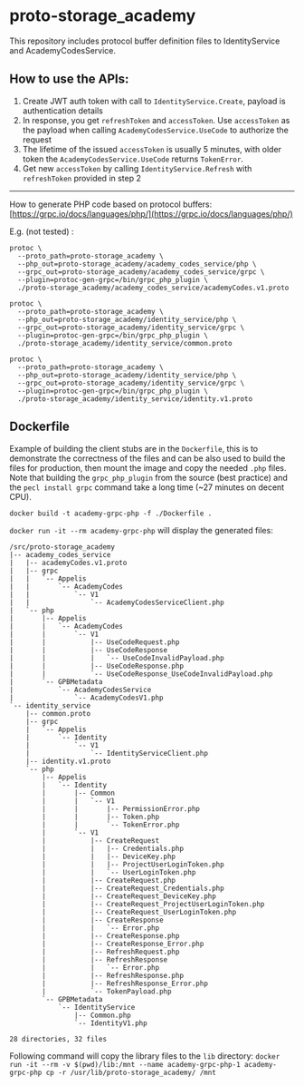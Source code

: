 # proto-storage_academy

This repository includes protocol buffer definition files to IdentityService and AcademyCodesService.

## How to use the APIs:
1. Create JWT auth token with call to `IdentityService.Create`, payload is authentication details
2. In response, you get `refreshToken` and `accessToken`. Use `accessToken` as the payload when calling `AcademyCodesService.UseCode` to authorize the request
3. The lifetime of the issued `accessToken` is usually 5 minutes, with older token the `AcademyCodesService.UseCode` returns `TokenError`.
4. Get new `accessToken` by calling `IdentityService.Refresh` with `refreshToken` provided in step 2

---

How to generate PHP code based on protocol buffers:
[https://grpc.io/docs/languages/php/](https://grpc.io/docs/languages/php/)

E.g. (not tested) :
```
protoc \
  --proto_path=proto-storage_academy \
  --php_out=proto-storage_academy/academy_codes_service/php \
  --grpc_out=proto-storage_academy/academy_codes_service/grpc \
  --plugin=protoc-gen-grpc=/bin/grpc_php_plugin \
  ./proto-storage_academy/academy_codes_service/academyCodes.v1.proto

protoc \
  --proto_path=proto-storage_academy \
  --php_out=proto-storage_academy/identity_service/php \
  --grpc_out=proto-storage_academy/identity_service/grpc \
  --plugin=protoc-gen-grpc=/bin/grpc_php_plugin \
  ./proto-storage_academy/identity_service/common.proto

protoc \
  --proto_path=proto-storage_academy \
  --php_out=proto-storage_academy/identity_service/php \
  --grpc_out=proto-storage_academy/identity_service/grpc \
  --plugin=protoc-gen-grpc=/bin/grpc_php_plugin \
  ./proto-storage_academy/identity_service/identity.v1.proto
```

## Dockerfile
Example of building the client stubs are in the `Dockerfile`, this is to
demonstrate the correctness of the files and can be also used to build the files
for production, then mount the image and copy the needed `.php` files.
Note that building the `grpc_php_plugin` from the source (best practice)
and the `pecl install grpc` command take a long time (~27 minutes on decent CPU).

`docker build -t academy-grpc-php -f ./Dockerfile .`

`docker run -it --rm academy-grpc-php` will display the generated files:

```
/src/proto-storage_academy
|-- academy_codes_service
|   |-- academyCodes.v1.proto
|   |-- grpc
|   |   `-- Appelis
|   |       `-- AcademyCodes
|   |           `-- V1
|   |               `-- AcademyCodesServiceClient.php
|   `-- php
|       |-- Appelis
|       |   `-- AcademyCodes
|       |       `-- V1
|       |           |-- UseCodeRequest.php
|       |           |-- UseCodeResponse
|       |           |   `-- UseCodeInvalidPayload.php
|       |           |-- UseCodeResponse.php
|       |           `-- UseCodeResponse_UseCodeInvalidPayload.php
|       `-- GPBMetadata
|           `-- AcademyCodesService
|               `-- AcademyCodesV1.php
`-- identity_service
    |-- common.proto
    |-- grpc
    |   `-- Appelis
    |       `-- Identity
    |           `-- V1
    |               `-- IdentityServiceClient.php
    |-- identity.v1.proto
    `-- php
        |-- Appelis
        |   `-- Identity
        |       |-- Common
        |       |   `-- V1
        |       |       |-- PermissionError.php
        |       |       |-- Token.php
        |       |       `-- TokenError.php
        |       `-- V1
        |           |-- CreateRequest
        |           |   |-- Credentials.php
        |           |   |-- DeviceKey.php
        |           |   |-- ProjectUserLoginToken.php
        |           |   `-- UserLoginToken.php
        |           |-- CreateRequest.php
        |           |-- CreateRequest_Credentials.php
        |           |-- CreateRequest_DeviceKey.php
        |           |-- CreateRequest_ProjectUserLoginToken.php
        |           |-- CreateRequest_UserLoginToken.php
        |           |-- CreateResponse
        |           |   `-- Error.php
        |           |-- CreateResponse.php
        |           |-- CreateResponse_Error.php
        |           |-- RefreshRequest.php
        |           |-- RefreshResponse
        |           |   `-- Error.php
        |           |-- RefreshResponse.php
        |           |-- RefreshResponse_Error.php
        |           `-- TokenPayload.php
        `-- GPBMetadata
            `-- IdentityService
                |-- Common.php
                `-- IdentityV1.php

28 directories, 32 files
```

Following command will copy the library files to the `lib` directory:
`docker run -it --rm -v $(pwd)/lib:/mnt --name academy-grpc-php-1 academy-grpc-php cp -r /usr/lib/proto-storage_academy/ /mnt`
